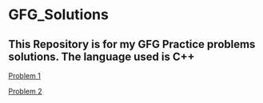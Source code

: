 # GFG_Solutions
This Repository is for my GFG Practice problems solutions. The language used is C++
--------------------------------------------------------------------------------------------------------------


[Problem 1](https://practice.geeksforgeeks.org/problems/find-all-pairs-whose-sum-is-x5808/1)

[Problem 2](https://practice.geeksforgeeks.org/problems/minimize-the-sum-of-product1525/1)
